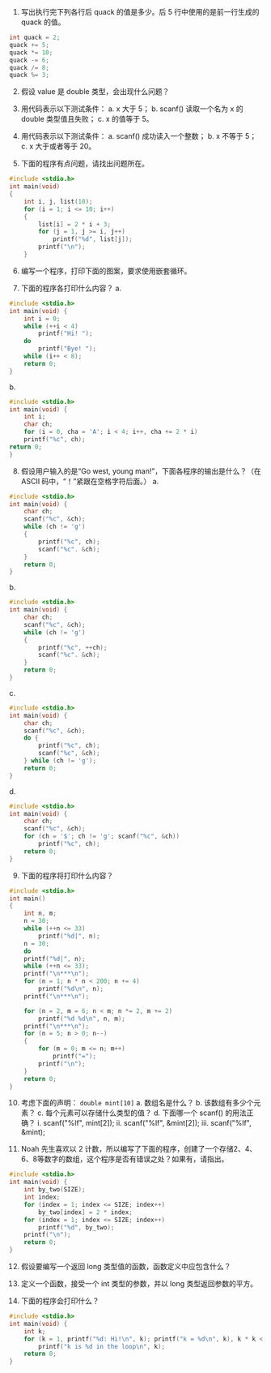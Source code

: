 1. 写出执行完下列各行后 quack 的值是多少。后 5 行中使用的是前一行生成的 quack 的值。
```c
int quack = 2;
quack += 5;
quack *= 10;
quack -= 6;
quack /= 8;
quack %= 3;
```

2. 假设 value 是 double 类型，会出现什么问题？

3. 用代码表示以下测试条件：
a. x 大于 5；
b. scanf() 读取一个名为 x 的 double 类型值且失败；
c. x 的值等于 5。

4. 用代码表示以下测试条件：
a. scanf() 成功读入一个整数；
b. x 不等于 5；
c. x 大于或者等于 20。

5. 下面的程序有点问题，请找出问题所在。
```c
#include <stdio.h>
int main(void)
{
    int i, j, list(10);
    for (i = 1; i <= 10; i++)
    {
        list[i] = 2 * i + 3;
        for (j = 1, j >= i, j++)
            printf("%d", list[j]);
        printf("\n");
    }
```

6. 编写一个程序，打印下面的图案，要求使用嵌套循环。

7. 下面的程序各打印什么内容？
a. 
```c
#include <stdio.h>
int main(void) {
    int i = 0;
    while (++i < 4)
        printf("Hi! ");
    do 
        printf("Bye! ");
    while (i++ < 8);
    return 0;
}
```
b. 
```c
#include <stdio.h>
int main(void) {
    int i;
    char ch;
    for (i = 0, cha = 'A'; i < 4; i++, cha += 2 * i)
    printf("%c", ch);
return 0;
}
```

8. 假设用户输入的是“Go west, young man!”，下面各程序的输出是什么？（在 ASCII 码中，“！”紧跟在空格字符后面。）
a. 
```c
#include <stdio.h>
int main(void) {
    char ch;
    scanf("%c", &ch);
    while (ch != 'g')
    {
        printf("%c", ch);
        scanf("%c". &ch);
    }
    return 0;
}
```

b. 
```c
#include <stdio.h>
int main(void) {
    char ch;
    scanf("%c", &ch);
    while (ch != 'g')
    {
        printf("%c", ++ch);
        scanf("%c". &ch);
    }
    return 0;
}
```

c. 
```c
#include <stdio.h>
int main(void) {
    char ch;
    scanf("%c", &ch);
    do {
        printf("%c", ch);
        scanf("%c", &ch);
    } while (ch != 'g');
    return 0;
}
```

d. 
```c
#include <stdio.h>
int main(void) {
    char ch;
    scanf("%c", &ch);
    for (ch = '$'; ch != 'g'; scanf("%c", &ch))
        printf("%c", ch);
    return 0;
}
```

9. 下面的程序将打印什么内容？
```c
#include <stdio.h>
int main()
{
    int n, m;
    n = 30;
    while (++n <= 33)
        printf("%d|", n);
    n = 30;
    do 
    printf("%d|", n);
    while (++n <= 33);
    printf("\n***\n");
    for (n = 1; n * n < 200; n += 4)
        printf("%d\n", n);
    printf("\n***\n");

    for (n = 2, m = 6; n < m; n *= 2, m += 2)
        printf("%d %d\n", n, m);
    printf("\n***\n");
    for (n = 5; n > 0; n--)
    {
        for (m = 0; m <= n; m++)
            printf("=");
        printf("\n");
    }
    return 0;
}
```
10. 考虑下面的声明：
`double mint[10]`
a. 数组名是什么？
b. 该数组有多少个元素？
c. 每个元素可以存储什么类型的值？
d. 下面哪一个 scanf() 的用法正确？
i. scanf("%lf", mint[2]);
ii. scanf("%lf", &mint[2]);
iii. scanf("%lf", &mint);

11. Noah 先生喜欢以 2 计数，所以编写了下面的程序，创建了一个存储2、4、6、8等数字的数组，这个程序是否有错误之处？如果有，请指出。
```c
#include <stdio.h>
int main(void) {
    int by_two(SIZE);
    int index;
    for (index = 1; index <= SIZE; index++)
        by_two[index] = 2 * index;
    for (index = 1; index <= SIZE; index++)
        printf("%d", by_two);
    printf("\n");
    return 0;
}
```

12. 假设要编写一个返回 long 类型值的函数，函数定义中应包含什么？

13. 定义一个函数，接受一个 int 类型的参数，并以 long 类型返回参数的平方。

14. 下面的程序会打印什么？
```c
#include <stdio.h>
int main(void) {
    int k;
    for (k = 1, printf("%d: Hi!\n", k); printf("k = %d\n", k), k * k < 26; k += 2, printf("Now k is %d\n", k))
        printf("k is %d in the loop\n", k);
    return 0;
}
```

